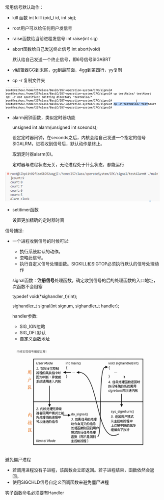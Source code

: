 常用信号默认动作：

- kill 函数 int killl (pid_t id, int sig);

- root用户可以给任何用户发信号

- raise函数给当前进程发信号 int raise(int sig)

- abort函数给自己发送终止信号 int abort(void)

  默认给自己发送一个终止信号，即6号信号SIGABRT

- vi编辑器GG到末尾，gg到最前面，4gg到第四行，yy复制

- cp -r 复制文件夹

![image-20240306093402669](./assets/image-20240306093402669.png)

- alarm闹钟函数，类似定时器功能

  unsigned int alarm(unsigned int sceonds);

  设定定时器闹钟，在seconds之后，内核会给自己发送一个指定的信号SIGALRM，进程收到信号后，默认动作是终止。

  取消定时器alarm(0)。

  定时器与进程状态无关，无论进程处于什么状态，都能运行

![image-20240306094628030](./assets/image-20240306094628030.png)

- setitimer函数

  设置更加精确的定时器时间

信号捕捉:

- 一个进程收到信号的时候可以:

  - 执行系统默认的动作。
  - 忽略此信号。
  - 执行自定义信号处理函数。SIGKILL和SIGTOP必须执行默认的信号处理动作

  signal函数：**注册信号**处理函数。确定收到信号的后的处理函数的入口地址，次函数不会阻塞

  typedef void(*sighandler_t)(int);

  sighandler_t signal(int signum, sighandler_t handler);

  handler参数:

  - SIG_IGN忽略
  - SIG_DFL默认
  - 自定义函数地址
  
  ![image-20240306104519644](./assets/image-20240306104519644.png)

避免僵尸进程

- 若调用进程没有子进程，该函数会立即返回。若子进程结束，函数依然会返回。
- 使用SIGCHLD信号自定义回调函数来避免僵尸进程

钩子函数命名必须要有Handler





























































